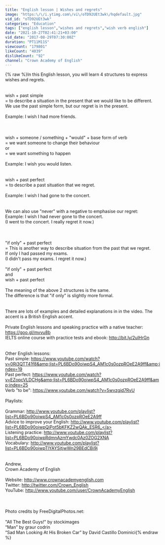 ```yaml
---
title: "English lesson | Wishes and regrets"
image: "https:\/\/i.ytimg.com\/vi\/oTD92UEt3wk\/hqdefault.jpg"
vid_id: "oTD92UEt3wk"
categories: "Education"
tags: ["english lesson","wishes and regrets","wish verb english"]
date: "2021-10-27T02:41:21+03:00"
vid_date: "2017-08-29T07:30:00Z"
duration: "PT11M11S"
viewcount: "179801"
likeCount: "4039"
dislikeCount: "92"
channel: "Crown Academy of English"
---
```

{% raw %}In this English lesson, you will learn 4 structures to express wishes and regrets.<br /><br /><br />wish + past simple<br />= to describe a situation in the present that we would like to be different.<br />We use the past simple form, but our regret is in the present.<br /><br />Example: I wish I had more friends.<br /><br /><br /><br />wish + someone / something  + &quot;would&quot; + base form of verb<br />= we want someone to change their behaviour<br />or<br />= we want something to happen<br /><br />Example: I wish you would listen.<br /><br /><br />wish + past perfect<br />= to describe a past situation that we regret.<br /><br />Example: I wish I had gone to the concert.<br /><br /><br />We can also use &quot;never&quot; with a negative to emphasise our regret:<br />Example: I wish I had never gone to the concert.<br />(I went to the concert. I really regret it now.)<br /><br /><br /><br />&quot;if only&quot; + past perfect<br />= This is another way to describe situation from the past that we regret.<br />If only I had passed my exams.<br />(I didn't pass my exams. I regret it now.)<br /><br />&quot;if only&quot; + past perfect<br />and<br />wish + past perfect<br /><br />The meaning of the above 2 structures is the same.<br />The difference is that &quot;if only&quot; is slightly more formal.<br /><br /><br />There are lots of examples and detailed explanations in in the video. The accent is a British English accent.<br /><br />Private English lessons and speaking practice with a native teacher: <a rel="nofollow" target="blank" href="https://goo.gl/mvvu8b">https://goo.gl/mvvu8b</a><br />IELTS online course with practice tests and ebook: <a rel="nofollow" target="blank" href="http://bit.ly/2uIHrGn">http://bit.ly/2uIHrGn</a><br /><br /><br />Other English lessons:<br />Past simple:  <a rel="nofollow" target="blank" href="https://www.youtube.com/watch?v=0Ri3QTT41f8&amp;list=PL6BDo90oiwpS4_AM1c0s0ozpROeE2A9ff&amp;index=19">https://www.youtube.com/watch?v=0Ri3QTT41f8&amp;list=PL6BDo90oiwpS4_AM1c0s0ozpROeE2A9ff&amp;index=19</a><br />Past perfect: <a rel="nofollow" target="blank" href="https://www.youtube.com/watch?v=EZopcVLDCHg&amp;list=PL6BDo90oiwpS4_AM1c0s0ozpROeE2A9ff&amp;index=25">https://www.youtube.com/watch?v=EZopcVLDCHg&amp;list=PL6BDo90oiwpS4_AM1c0s0ozpROeE2A9ff&amp;index=25</a><br />Verb &quot;to be&quot;: <a rel="nofollow" target="blank" href="https://www.youtube.com/watch?v=5wvzgid7RvU">https://www.youtube.com/watch?v=5wvzgid7RvU</a><br /><br />Playlists:<br /><br />Grammar: <a rel="nofollow" target="blank" href="http://www.youtube.com/playlist?list=PL6BDo90oiwpS4_AM1c0s0ozpROeE2A9ff">http://www.youtube.com/playlist?list=PL6BDo90oiwpS4_AM1c0s0ozpROeE2A9ff</a><br />Advice to improve your English: <a rel="nofollow" target="blank" href="http://www.youtube.com/playlist?list=PL6BDo90oiwpQiPot5bKFKZ2wQAk_ESR6_">http://www.youtube.com/playlist?list=PL6BDo90oiwpQiPot5bKFKZ2wQAk_ESR6_</a><br />Listening practice: <a rel="nofollow" target="blank" href="http://www.youtube.com/playlist?list=PL6BDo90oiwpRdmnAzmYwdc0Az0ZOG2XNA">http://www.youtube.com/playlist?list=PL6BDo90oiwpRdmnAzmYwdc0Az0ZOG2XNA</a><br />Vocabulary: <a rel="nofollow" target="blank" href="http://www.youtube.com/playlist?list=PL6BDo90oiwpTlYAYSitjwWn29BEdCBi9j">http://www.youtube.com/playlist?list=PL6BDo90oiwpTlYAYSitjwWn29BEdCBi9j</a><br /><br /><br />Andrew,<br />Crown Academy of English<br /><br />Website: <a rel="nofollow" target="blank" href="http://www.crownacademyenglish.com">http://www.crownacademyenglish.com</a><br />Twitter: <a rel="nofollow" target="blank" href="http://twitter.com/Crown_English">http://twitter.com/Crown_English</a><br />YouTube: <a rel="nofollow" target="blank" href="http://www.youtube.com/user/CrownAcademyEnglish">http://www.youtube.com/user/CrownAcademyEnglish</a><br /><br /><br /><br />Photo credits by FreeDigitalPhotos.net:<br /><br />&quot;All The Best Guys!&quot; by stockimages <br />“Man” by graur codrin <br />“Sad Man Looking At His Broken Car” by David Castillo Dominici{% endraw %}
